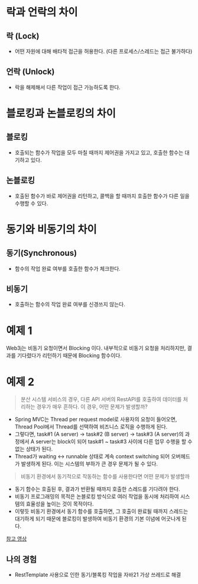 # 락과 언락의 차이

## 락 (Lock)
- 어떤 자원에 대해 배타적 접근을 허용한다. (다른 프로세스/스레드는 접근 불가하다)

## 언락 (Unlock)
- 락을 해제해서 다른 작업이 접근 가능하도록 한다.

# 블로킹과 논블로킹의 차이

## 블로킹

- 호출되는 함수가 작업을 모두 마칠 때까지 제어권을 가지고 있고, 호출한 함수는 대기하고 있다.

## 논블로킹

- 호출된 함수가 바로 제어권을 리턴하고, 콜백을 할 때까지 호출한 함수가 다른 일을 수행할 수 있다.

# 동기와 비동기의 차이

## 동기(Synchronous)

- 함수의 작업 완료 여부를 호출한 함수가 체크한다.

## 비동기

- 호출하는 함수의 작업 완료 여부를 신경쓰지 않는다.

# 예제 1
Web3j는 비동기 요청이면서 Blocking 이다.
내부적으로 비동기 요청을 처리하지만, 결과를 기다렸다가 리턴하기 때문에 Blocking 함수이다.


# 예제 2

> 분산 시스템 서비스의 경우, 다른 API 서버의 RestAPI를 호출하여 데이터를 처리하는 경우가 매우 흔하다.
> 이 경우, 어떤 문제가 발생할까?

- Spring MVC는 Thread per request model로 사용자의 요청이 들어오면, Thread Pool에서 Thread를 선택하여 비즈니스 로직을 수행하게 된다.
- 그렇다면, task#1 (A server) -> task#2 (B server) -> task#3 (A server)의 과정에서 A server는 block이 되어 task#1 ~ task#3 사이에 다른 업무 수행을 할 수 없는 상태가 된다.
- Thread가 waiting <-> runnable 상태로 계속 context switching 되어 오버헤드가 발생하게 된다. 이는 시스템의 부하가 큰 경우 문제가 될 수 있다.

> 비동기 환경에서 동기적으로 작동하는 함수를 사용한다면 어떤 문제가 발생할까

- 동기 함수는 호출된 후, 결과가 반환될 때까지 호출한 스레드를 기다려야 한다.
- 비동기 프로그래밍의 목적은 논블로킹 방식으로 여러 작업을 동시에 처리하여 시스템의 효율성을 높이는 것이 목적이다.
- 이렇듯 비동기 환경에서 동기 함수를 호출하면, 그 호출이 완료될 때까지 스레드는 대기하게 되기 때문에 블로킹이 발생하여 비동기 환경의 기본 이념에 어긋나게 된다.

[참고 영상](https://www.youtube.com/watch?v=I0zMm6wIbRI)


## 나의 경험
- RestTemplate 사용으로 인한 동기/블록킹 작업을 자바21 가상 쓰레드로 해결
